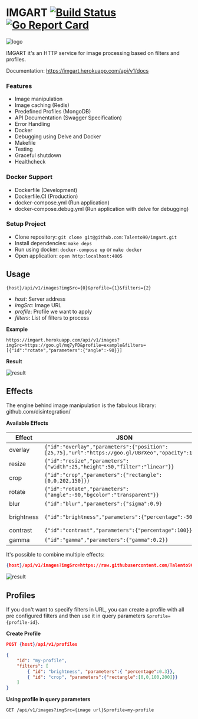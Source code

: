 # IMGART [![Build Status](https://travis-ci.org/Talento90/imgart.svg?branch=master)](https://travis-ci.org/Talento90/imgart) [![Go Report Card](https://goreportcard.com/badge/github.com/Talento90/imgart)](https://goreportcard.com/report/github.com/Talento90/imgart)


![logo](https://imgart.herokuapp.com/api/v1/images?imgSrc=https://raw.githubusercontent.com/Talento90/imgart/master/assets/gopher.png&filters=[{"id":"overlay","parameters":{"position":[25,75],"url":"https://goo.gl/UBrXeo"}},{"id":"overlay","parameters":{"position":[22,-35],"url":"https://goo.gl/aEkkDh"}}])


IMGART it's an HTTP service for image processing based on filters and profiles.

Documentation: https://imgart.herokuapp.com/api/v1/docs

### Features
- Image manipulation
- Image caching (Redis)
- Predefined Profiles (MongoDB)
- API Documentation (Swagger Specification)
- Error Handling
- Docker
- Debugging using Delve and Docker
- Makefile
- Testing
- Graceful shutdown
- Healthcheck

### Docker Support
- Dockerfile (Development)
- Dockerfile.CI (Production)
- docker-compose.yml (Run application)
- docker-compose.debug.yml (Run application with delve for debugging)


### Setup Project
- Clone repository: `git clone git@github.com:Talento90/imgart.git`
- Install dependencies: `make deps`
- Run using docker: `docker-compose up` or `make docker`
- Open application: `open http:localhost:4005`

## Usage

`{host}/api/v1/images?imgSrc={0}&profile={1}&filters={2}`

* *host*: Server address
* *imgSrc*: Image URL
* *profile*: Profile we want to apply
* *filters*: List of filters to process

**Example**

```https://imgart.herokuapp.com/api/v1/images?imgSrc=https://goo.gl/mq7yPD&profile=example&filters=[{"id":"rotate","parameters":{"angle":-90}}]```

**Result**

![result](https://imgart.herokuapp.com/api/v1/images?imgSrc=https://goo.gl/mq7yPD&profile=example&filters=[{"id":"rotate","parameters":{"angle":-90}}])


## Effects

The engine behind image manipulation is the fabulous library: github.com/disintegration/


**Available Effects**

|Effect     |JSON                     													  	|Result  	|
|-----------|-------------------------------------------------------------------------------|-----------|
|overlay    |`{"id":"overlay","parameters":{"position":[25,75],"url":"https://goo.gl/UBrXeo","opacity":100}}`|![overlay](https://imgart.herokuapp.com/api/v1/images?imgSrc=https://raw.githubusercontent.com/Talento90/imgart/master/assets/gopher.png&filters=%5B%7B%22id%22:%22overlay%22,%22parameters%22:%7B%22position%22:%5B25,75%5D,%22url%22:%22https://raw.githubusercontent.com/Talento90/imgart/master/assets/mustache.png%22,%22opacity%22:100%7D%7D%5D)|
|resize     |`{"id":"resize","parameters":{"width":25,"height":50,"filter":"linear"}}`  	|![resize](https://imgart.herokuapp.com/api/v1/images?imgSrc=https://raw.githubusercontent.com/Talento90/imgart/master/assets/gopher.png&filters=[{"id":"resize","parameters":{"width":25,"height":50,"filter":"linear"}}])|
|crop    	|`{"id":"crop","parameters":{"rectangle":[0,0,202,150]}}`                     	|![crop](https://imgart.herokuapp.com/api/v1/images?imgSrc=https://raw.githubusercontent.com/Talento90/imgart/master/assets/gopher.png&filters=[{%22id%22:%22crop%22,%22parameters%22:{%22rectangle%22:[0,0,202,150]}}])|
|rotate    	|`{"id":"rotate","parameters":{"angle":-90,"bgcolor":"transparent"}}`         	|![rotate](https://imgart.herokuapp.com/api/v1/images?imgSrc=https://raw.githubusercontent.com/Talento90/imgart/master/assets/gopher.png&filters=[{"id":"rotate","parameters":{"angle":-90,"bgcolor":"transparent"}}])|
|blur    	|`{"id":"blur","parameters":{"sigma":0.9}`         							  	|![blur](https://imgart.herokuapp.com/api/v1/images?imgSrc=https://raw.githubusercontent.com/Talento90/imgart/master/assets/gopher.png&filters=[{%22id%22:%22blur%22,%22parameters%22:{%22sigma%22:0.9}}])|
|brightness |`{"id":"brightness","parameters":{"percentage":-50}}`         					|![brightness](https://imgart.herokuapp.com/api/v1/images?imgSrc=https://raw.githubusercontent.com/Talento90/imgart/master/assets/gopher.png&filters=[{"id":"brightness","parameters":{"percentage":-50}}])|
|contrast   |`{"id":"contrast","parameters":{"percentage":100}}`         					|![contrast](https://imgart.herokuapp.com/api/v1/images?imgSrc=https://raw.githubusercontent.com/Talento90/imgart/master/assets/gopher.png&filters=[{%22id%22:%22contrast%22,%22parameters%22:{%22percentage%22:100}}])|
|gamma    	|`{"id":"gamma","parameters":{"gamma":0.2}}`         							|![gamma](https://imgart.herokuapp.com/api/v1/images?imgSrc=https://raw.githubusercontent.com/Talento90/imgart/master/assets/gopher.png&filters=[{%22id%22:%22gamma%22,%22parameters%22:{%22gamma%22:0.2}}])|
		
It's possible to combine multiple effects:

```json
{host}/api/v1/images?imgSrc=https://raw.githubusercontent.com/Talento90/imgart/master/assets/gopher.png&filters=[{"id":"overlay","parameters":{"position":[25,75],"url":"https://goo.gl/UBrXeo"}},{"id":"overlay","parameters":{"position":[22,-35],"url":"https://goo.gl/aEkkDh"}}, {"id":"crop","parameters":{"rectangle":[0,0,202,150]}}]
```
![result](https://imgart.herokuapp.com/api/v1/images?imgSrc=https://raw.githubusercontent.com/Talento90/imgart/master/assets/gopher.png&filters=[{%22id%22:%22overlay%22,%22parameters%22:{%22position%22:[25,75],%22url%22:%22https://goo.gl/UBrXeo%22}},{%22id%22:%22overlay%22,%22parameters%22:{%22position%22:[22,-35],%22url%22:%22https://goo.gl/aEkkDh%22}},%20{%22id%22:%22crop%22,%22parameters%22:{%22rectangle%22:[0,0,202,150]}}])


## Profiles

If you don't want to specify filters in URL, you can create a profile with all pre configured filters and then use it in query parameters `&profile={profile-id}`.


**Create Profile**
```json
POST {host}/api/v1/profiles

{
    "id": "my-profile",
    "filters": [
        { "id": "brightness", "parameters":{ "percentage":0.3}},
        { "id": "crop", "parameters":{"rectangle":[0,0,100,200]}}
    ]
}
```

**Using profile in query parameters**

`GET /api/v1/images?imgSrc={image url}&profile=my-profile`

